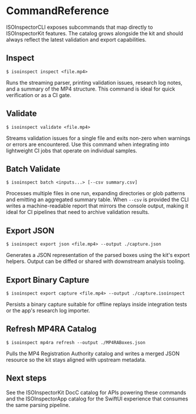 # CommandReference

ISOInspectorCLI exposes subcommands that map directly to ISOInspectorKit
features. The catalog grows alongside the kit and should always reflect the
latest validation and export capabilities.

## Inspect

```
$ isoinspect inspect <file.mp4>
```

Runs the streaming parser, printing validation issues, research log notes, and a
summary of the MP4 structure. This command is ideal for quick verification or as
a CI gate.

## Validate

```
$ isoinspect validate <file.mp4>
```

Streams validation issues for a single file and exits non-zero when warnings or
errors are encountered. Use this command when integrating into lightweight CI
jobs that operate on individual samples.

## Batch Validate

```
$ isoinspect batch <inputs...> [--csv summary.csv]
```

Processes multiple files in one run, expanding directories or glob patterns and
emitting an aggregated summary table. When `--csv` is provided the CLI writes a
machine-readable report that mirrors the console output, making it ideal for CI
pipelines that need to archive validation results.

## Export JSON

```
$ isoinspect export json <file.mp4> --output ./capture.json
```

Generates a JSON representation of the parsed boxes using the kit's export
helpers. Output can be diffed or shared with downstream analysis tooling.

## Export Binary Capture

```
$ isoinspect export capture <file.mp4> --output ./capture.isoinspect
```

Persists a binary capture suitable for offline replays inside integration tests
or the app's research log importer.

## Refresh MP4RA Catalog

```
$ isoinspect mp4ra refresh --output ./MP4RABoxes.json
```

Pulls the MP4 Registration Authority catalog and writes a merged JSON resource so
the kit stays aligned with upstream metadata.

## Next steps

See the ISOInspectorKit DocC catalog for APIs powering these commands and the
ISOInspectorApp catalog for the SwiftUI experience that consumes the same parsing
pipeline.
